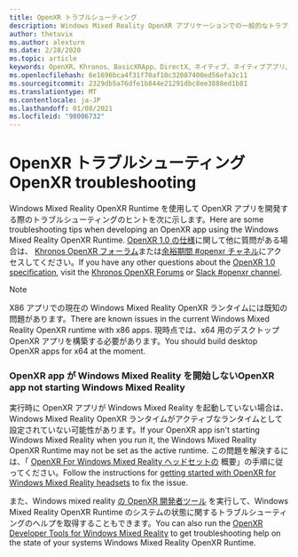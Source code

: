 ```yaml
---
title: OpenXR トラブルシューティング
description: Windows Mixed Reality OpenXR アプリケーションでの一般的なトラブルシューティングに関するリソースと回答を紹介します。
author: thetuvix
ms.author: alexturn
ms.date: 2/28/2020
ms.topic: article
keywords: OpenXR、Khronos、BasicXRApp、DirectX、ネイティブ、ネイティブアプリ、カスタムエンジン、ミドルウェア、トラブルシューティング
ms.openlocfilehash: 6e1696bca4f31f70af10c32087400ed56efa3c11
ms.sourcegitcommit: 2329db5a76dfe1b844e21291dbc8ee3888ed1b81
ms.translationtype: MT
ms.contentlocale: ja-JP
ms.lasthandoff: 01/08/2021
ms.locfileid: "98006732"
---
```

# <a name="openxr-troubleshooting"></a><span data-ttu-id="97e0b-104">OpenXR トラブルシューティング</span><span class="sxs-lookup"><span data-stu-id="97e0b-104">OpenXR troubleshooting</span></span>

<span data-ttu-id="97e0b-105">Windows Mixed Reality OpenXR Runtime を使用して OpenXR アプリを開発する際のトラブルシューティングのヒントを次に示します。</span><span class="sxs-lookup"><span data-stu-id="97e0b-105">Here are some troubleshooting tips when developing an OpenXR app using the Windows Mixed Reality OpenXR Runtime.</span></span>  <span data-ttu-id="97e0b-106"><a href="https://www.khronos.org/registry/OpenXR/specs/1.0/html/xrspec.html" target="_blank">OpenXR 1.0 の仕様</a>に関して他に質問がある場合は、 <a href="https://community.khronos.org/c/openxr" target="_blank">Khronos OpenXR フォーラム</a>または<a href="https://khr.io/slack" target="_blank">余裕期間 #openxr チャネル</a>にアクセスしてください。</span><span class="sxs-lookup"><span data-stu-id="97e0b-106">If you have any other questions about the <a href="https://www.khronos.org/registry/OpenXR/specs/1.0/html/xrspec.html" target="_blank">OpenXR 1.0 specification</a>, visit the <a href="https://community.khronos.org/c/openxr" target="_blank">Khronos OpenXR Forums</a> or <a href="https://khr.io/slack" target="_blank">Slack #openxr channel</a>.</span></span>

>[!NOTE]
><span data-ttu-id="97e0b-107">X86 アプリでの現在の Windows Mixed Reality OpenXR ランタイムには既知の問題があります。</span><span class="sxs-lookup"><span data-stu-id="97e0b-107">There are known issues in the current Windows Mixed Reality OpenXR runtime with x86 apps.</span></span>  <span data-ttu-id="97e0b-108">現時点では、x64 用のデスクトップ OpenXR アプリを構築する必要があります。</span><span class="sxs-lookup"><span data-stu-id="97e0b-108">You should build desktop OpenXR apps for x64 at the moment.</span></span>

### <a name="openxr-app-not-starting-windows-mixed-reality"></a><span data-ttu-id="97e0b-109">OpenXR app が Windows Mixed Reality を開始しない</span><span class="sxs-lookup"><span data-stu-id="97e0b-109">OpenXR app not starting Windows Mixed Reality</span></span>

<span data-ttu-id="97e0b-110">実行時に OpenXR アプリが Windows Mixed Reality を起動していない場合は、Windows Mixed Reality OpenXR ランタイムがアクティブなランタイムとして設定されていない可能性があります。</span><span class="sxs-lookup"><span data-stu-id="97e0b-110">If your OpenXR app isn't starting Windows Mixed Reality when you run it, the Windows Mixed Reality OpenXR Runtime may not be set as the active runtime.</span></span> <span data-ttu-id="97e0b-111">この問題を解決するには、「 [OpenXR For Windows Mixed Reality ヘッドセットの](openxr-getting-started.md#getting-started-with-openxr-for-windows-mixed-reality-headsets) 概要」の手順に従ってください。</span><span class="sxs-lookup"><span data-stu-id="97e0b-111">Follow the instructions for [getting started with OpenXR for Windows Mixed Reality headsets](openxr-getting-started.md#getting-started-with-openxr-for-windows-mixed-reality-headsets) to fix the issue.</span></span>

<span data-ttu-id="97e0b-112">また、Windows mixed reality [の OpenXR 開発者ツール](openxr-getting-started.md#getting-the-openxr-developer-tools-for-windows-mixed-reality) を実行して、Windows Mixed Reality OpenXR Runtime のシステムの状態に関するトラブルシューティングのヘルプを取得することもできます。</span><span class="sxs-lookup"><span data-stu-id="97e0b-112">You can also run the [OpenXR Developer Tools for Windows Mixed Reality](openxr-getting-started.md#getting-the-openxr-developer-tools-for-windows-mixed-reality) to get troubleshooting help on the state of your systems Windows Mixed Reality OpenXR Runtime.</span></span>